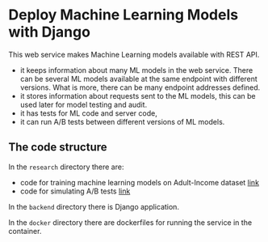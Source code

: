 # Deploy Machine Learning Models with Django


This web service makes Machine Learning models available with REST API. 
- it keeps information about many ML models in the web service. There can be several ML models available at the same endpoint with different versions. What is more, there can be many endpoint addresses defined.
- it stores information about requests sent to the ML models, this can be used later for model testing and audit.
- it has tests for ML code and server code,
- it can run A/B tests between different versions of ML models.

## The code structure

In the `research` directory there are:

- code for training machine learning models on Adult-Income dataset [link](https://github.com/dshubham25/ml_project/blob/master/research/Untitled.ipynb)
- code for simulating A/B tests [link](https://github.com/dshubham25/ml_project/blob/master/research/ab_test.ipynb)

In the `backend` directory there is Django application.

In the `docker` directory there are dockerfiles for running the service in the container.

